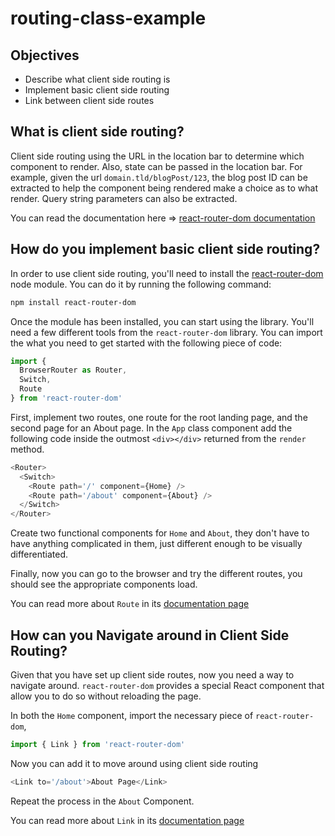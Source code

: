 # routing-class-example

## Objectives

* Describe what client side routing is
* Implement basic client side routing
* Link between client side routes

## What is client side routing?

Client side routing using the URL in the location bar to determine which component to render. Also, state can be passed in the location bar. For example, given the url `domain.tld/blogPost/123`, the blog post ID can be extracted to help the component being rendered make a choice as to what render. Query string parameters can also be extracted.

You can read the documentation here => [react-router-dom documentation](https://reacttraining.com/react-router/web/guides/quick-start)

## How do you implement basic client side routing?

In order to use client side routing, you'll need to install the [react-router-dom](https://www.npmjs.com/package/react-router-dom) node module. You can do it by running the following command:

```bash
npm install react-router-dom
```

Once the module has been installed, you can start using the library. You'll need a few different tools from the `react-router-dom` library. You can import the what you need to get started with the following piece of code:

```javascript
import {
  BrowserRouter as Router,
  Switch,
  Route
} from 'react-router-dom'
```

First, implement two routes, one route for the root landing page, and the second page for an About page. In the `App` class component add the following code inside the outmost `<div></div>` returned from the `render` method.

```javascript
<Router>
  <Switch>
    <Route path='/' component={Home} />
    <Route path='/about' component={About} />
  </Switch>
</Router>
```

Create two functional components for `Home` and `About`, they don't have to have anything complicated in them, just different enough to be visually differentiated.

Finally, now you can go to the browser and try the different routes, you should see the appropriate components load.

You can read more about `Route` in its [documentation page](https://reacttraining.com/react-router/web/api/Route)

## How can you Navigate around in Client Side Routing?

Given that you have set up client side routes, now you need a way to navigate around. `react-router-dom` provides a special React component that allow you to do so without reloading the page.

In both the `Home` component, import the necessary piece of `react-router-dom`,

```javascript
import { Link } from 'react-router-dom'
```

Now you can add it to move around using client side routing

```javascript
<Link to='/about'>About Page</Link>
```

Repeat the process in the `About` Component.

You can read more about `Link` in its [documentation page](https://reacttraining.com/react-router/web/api/Link)